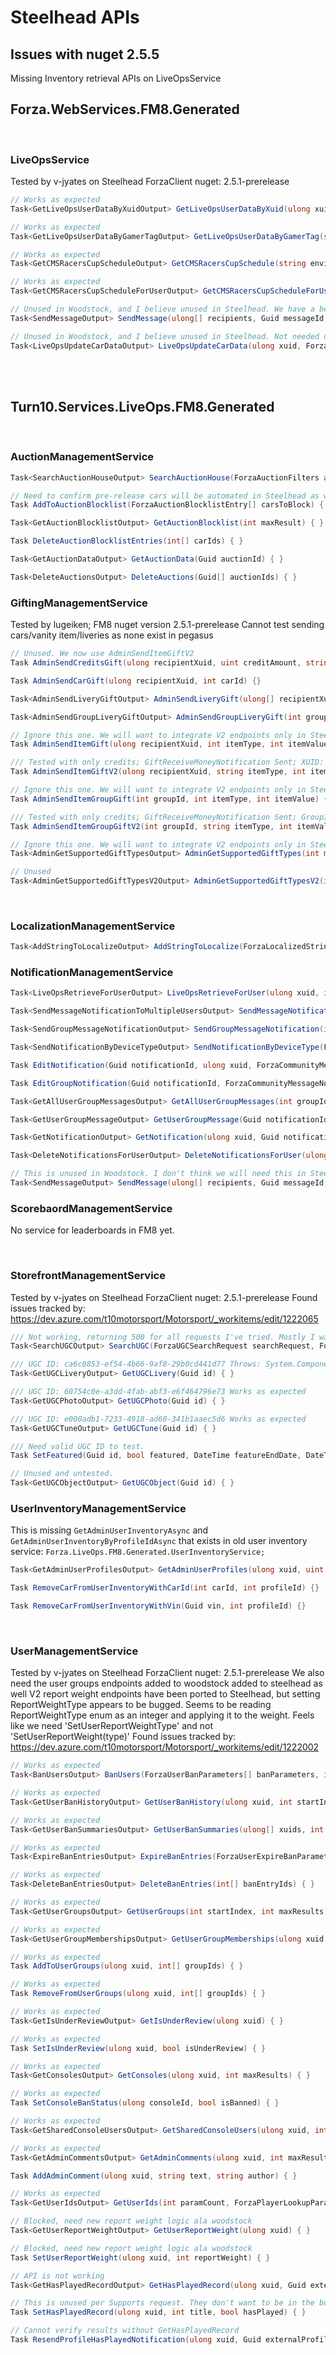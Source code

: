 # Steelhead APIs
## Issues with nuget 2.5.5
Missing Inventory retrieval APIs on LiveOpsService

## Forza.WebServices.FM8.Generated

<br />

### LiveOpsService

Tested by v-jyates on Steelhead ForzaClient nuget: 2.5.1-prerelease

```c#
// Works as expected
Task<GetLiveOpsUserDataByXuidOutput> GetLiveOpsUserDataByXuid(ulong xuid) { }

// Works as expected
Task<GetLiveOpsUserDataByGamerTagOutput> GetLiveOpsUserDataByGamerTag(string gamertag)  { }

// Works as expected
Task<GetCMSRacersCupScheduleOutput> GetCMSRacersCupSchedule(string environment, string slotId, string snapshotId, DateTime startDate, int daysForwardToProject, ForzaEventSessionType[] gameOptionsFilter)  { }

// Works as expected
Task<GetCMSRacersCupScheduleForUserOutput> GetCMSRacersCupScheduleForUser(ulong xuid, DateTime startDate, int daysForwardToProject, ForzaEventSessionType[] gameOptionsFilter)  { }

// Unused in Woodstock, and I believe unused in Steelhead. We have a better API for sending Notifications in the Notifications Service. Not needed or tested.
Task<SendMessageOutput> SendMessage(ulong[] recipients, Guid messageId, DateTime expirationTime, ForzaNotificationType notificationType)  { }

// Unused in Woodstock, and I believe unused in Steelhead. Not needed or tested.
Task<LiveOpsUpdateCarDataOutput> LiveOpsUpdateCarData(ulong xuid, ForzaCarUserInventoryItem[] clientCars)  { }
```

<br /><br />

## Turn10.Services.LiveOps.FM8.Generated
<br />

### AuctionManagementService

```c#
Task<SearchAuctionHouseOutput> SearchAuctionHouse(ForzaAuctionFilters auctionFilters) { }

// Need to confirm pre-release cars will be automated in Steelhead as well. If so, we dont need this.
Task AddToAuctionBlocklist(ForzaAuctionBlocklistEntry[] carsToBlock) { }

Task<GetAuctionBlocklistOutput> GetAuctionBlocklist(int maxResult) { }

Task DeleteAuctionBlocklistEntries(int[] carIds) { }

Task<GetAuctionDataOutput> GetAuctionData(Guid auctionId) { }

Task<DeleteAuctionsOutput> DeleteAuctions(Guid[] auctionIds) { }
```

### GiftingManagementService

Tested by lugeiken; FM8 nuget version 2.5.1-prerelease
Cannot test sending cars/vanity item/liveries as none exist in pegasus

```c#
// Unused. We now use AdminSendItemGiftV2
Task AdminSendCreditsGift(ulong recipientXuid, uint creditAmount, string reason) {}

Task AdminSendCarGift(ulong recipientXuid, int carId) {}

Task<AdminSendLiveryGiftOutput> AdminSendLiveryGift(ulong[] recipientXuids, int xuidCount, Guid liveryId)  {}

Task<AdminSendGroupLiveryGiftOutput> AdminSendGroupLiveryGift(int groupId, Guid liveryId) {}

// Ignore this one. We will want to integrate V2 endpoints only in Steelhead.
Task AdminSendItemGift(ulong recipientXuid, int itemType, int itemValue) {}

/// Tested with only credits; GiftReceiveMoneyNotification Sent; XUID: 1234; Credit: 10;
Task AdminSendItemGiftV2(ulong recipientXuid, string itemType, int itemValue) {}

// Ignore this one. We will want to integrate V2 endpoints only in Steelhead.
Task AdminSendItemGroupGift(int groupId, int itemType, int itemValue) {}

/// Tested with only credits; GiftReceiveMoneyNotification Sent; GroupId: 23; Credit: 10;
Task AdminSendItemGroupGiftV2(int groupId, string itemType, int itemValue) {}

// Ignore this one. We will want to integrate V2 endpoints only in Steelhead.
Task<AdminGetSupportedGiftTypesOutput> AdminGetSupportedGiftTypes(int maxResults) {}

// Unused
Task<AdminGetSupportedGiftTypesV2Output> AdminGetSupportedGiftTypesV2(int maxResults) {}
```

<br />

### LocalizationManagementService

```c#
Task<AddStringToLocalizeOutput> AddStringToLocalize(ForzaLocalizedStringData localizedStringData) {}
```

### NotificationManagementService

```c#
Task<LiveOpsRetrieveForUserOutput> LiveOpsRetrieveForUser(ulong xuid, int maxResults) { }

Task<SendMessageNotificationToMultipleUsersOutput> SendMessageNotificationToMultipleUsers(ulong[] recipients, int xuidCount, string message, DateTime expirationTime, string imageUrl) { }

Task<SendGroupMessageNotificationOutput> SendGroupMessageNotification(int groupId, string message, DateTime expirationTime, bool hasDeviceType, ForzaLiveDeviceType deviceType) { }

Task<SendNotificationByDeviceTypeOutput> SendNotificationByDeviceType(ForzaLiveDeviceType deviceType, string message, DateTime expirationTime) { }

Task EditNotification(Guid notificationId, ulong xuid, ForzaCommunityMessageNotificationEditParameters editParameters) { }

Task EditGroupNotification(Guid notificationId, ForzaCommunityMessageNotificationEditParameters editParameters) { }

Task<GetAllUserGroupMessagesOutput> GetAllUserGroupMessages(int groupId, int maxResults) { }

Task<GetUserGroupMessageOutput> GetUserGroupMessage(Guid notificationId) { }

Task<GetNotificationOutput> GetNotification(ulong xuid, Guid notificationId) { }

Task<DeleteNotificationsForUserOutput> DeleteNotificationsForUser(ulong xuid) { }

// This is unused in Woodstock. I don't think we will need this in Steelhead either.
Task<SendMessageOutput> SendMessage(ulong[] recipients, Guid messageId, DateTime expirationTime) { }
```

### ScorebaordManagementService

No service for leaderboards in FM8 yet.

<br />

### StorefrontManagementService

Tested by v-jyates on Steelhead ForzaClient nuget: 2.5.1-prerelease
Found issues tracked by: https://dev.azure.com/t10motorsport/Motorsport/_workitems/edit/1222065

```c#
/// Not working, returning 500 for all requests I've tried. Mostly I was looking for any Livery/Photo/Tune so I could test below APIs
Task<SearchUGCOutput> SearchUGC(ForzaUGCSearchRequest searchRequest, ForzaUGCContentType contentType, bool includeThumbnails, int maxResults) { }

/// UGC ID: ca6c0853-ef54-4b66-9af8-29b0cd441d77 Throws: System.ComponentModel.DataAnnotations.ValidationException: 'Length of field LiveryData exceeded the max of 5242880. Length: 942887663'
Task<GetUGCLiveryOutput> GetUGCLivery(Guid id) { }

/// UGC ID: 60754c0e-a3dd-4fab-abf3-e6f464796e73 Works as expected
Task<GetUGCPhotoOutput> GetUGCPhoto(Guid id) { }

/// UGC ID: e000adb1-7233-4918-ad60-341b1aaec5d6 Works as expected
Task<GetUGCTuneOutput> GetUGCTune(Guid id) { }

/// Need valid UGC ID to test.
Task SetFeatured(Guid id, bool featured, DateTime featureEndDate, DateTime forceFeatureEndDate) { }

// Unused and untested.
Task<GetUGCObjectOutput> GetUGCObject(Guid id) { }
```

### UserInventoryManagementService

This is missing `GetAdminUserInventoryAsync` and `GetAdminUserInventoryByProfileIdAsync` that exists in old user inventory service: `Forza.LiveOps.FM8.Generated.UserInventoryService;`

```c#
Task<GetAdminUserProfilesOutput> GetAdminUserProfiles(ulong xuid, uint maxProfiles) {}

Task RemoveCarFromUserInventoryWithCarId(int carId, int profileId) {}

Task RemoveCarFromUserInventoryWithVin(Guid vin, int profileId) {}
```

<br />

### UserManagementService

Tested by v-jyates on Steelhead ForzaClient nuget: 2.5.1-prerelease
We also need the user groups endpoints added to woodstock added to steelhead as well
V2 report weight endpoints have been ported to Steelhead, but setting ReportWeightType appears to be bugged. Seems to be reading ReportWeightType enum as an integer and applying it to the weight. Feels like we need 'SetUserReportWeightType' and not 'SetUserReportWeight(type)'
Found issues tracked by: https://dev.azure.com/t10motorsport/Motorsport/_workitems/edit/1222002

```c#
// Works as expected
Task<BanUsersOutput> BanUsers(ForzaUserBanParameters[] banParameters, int xuidCount) { }

// Works as expected
Task<GetUserBanHistoryOutput> GetUserBanHistory(ulong xuid, int startIndex, int maxResults) { }

// Works as expected
Task<GetUserBanSummariesOutput> GetUserBanSummaries(ulong[] xuids, int xuidCount) { }

// Works as expected
Task<ExpireBanEntriesOutput> ExpireBanEntries(ForzaUserExpireBanParameters[] parameters, int entryCount) { }

// Works as expected
Task<DeleteBanEntriesOutput> DeleteBanEntries(int[] banEntryIds) { }

// Works as expected
Task<GetUserGroupsOutput> GetUserGroups(int startIndex, int maxResults) { }

// Works as expected
Task<GetUserGroupMembershipsOutput> GetUserGroupMemberships(ulong xuid, int[] groupIdFilter, int maxResults) { }

// Works as expected
Task AddToUserGroups(ulong xuid, int[] groupIds) { }

// Works as expected
Task RemoveFromUserGroups(ulong xuid, int[] groupIds) { }

// Works as expected
Task<GetIsUnderReviewOutput> GetIsUnderReview(ulong xuid) { }

// Works as expected
Task SetIsUnderReview(ulong xuid, bool isUnderReview) { }

// Works as expected
Task<GetConsolesOutput> GetConsoles(ulong xuid, int maxResults) { }

// Works as expected
Task SetConsoleBanStatus(ulong consoleId, bool isBanned) { }

// Works as expected
Task<GetSharedConsoleUsersOutput> GetSharedConsoleUsers(ulong xuid, int startAt, int maxResults) { }

// Works as expected
Task<GetAdminCommentsOutput> GetAdminComments(ulong xuid, int maxResults) { }

Task AddAdminComment(ulong xuid, string text, string author) { }

// Works as expected
Task<GetUserIdsOutput> GetUserIds(int paramCount, ForzaPlayerLookupParameters[] playerLookupParameters) { }

// Blocked, need new report weight logic ala woodstock
Task<GetUserReportWeightOutput> GetUserReportWeight(ulong xuid) { }

// Blocked, need new report weight logic ala woodstock
Task SetUserReportWeight(ulong xuid, int reportWeight) { }

// API is not working
Task<GetHasPlayedRecordOutput> GetHasPlayedRecord(ulong xuid, Guid externalProfileId) { }

// This is unused per Supports request. They don't want to be in the business of changing these values.
Task SetHasPlayedRecord(ulong xuid, int title, bool hasPlayed) { }

// Cannot verify results without GetHasPlayedRecord
Task ResendProfileHasPlayedNotification(ulong xuid, Guid externalProfileId, int[] titles) { }
```